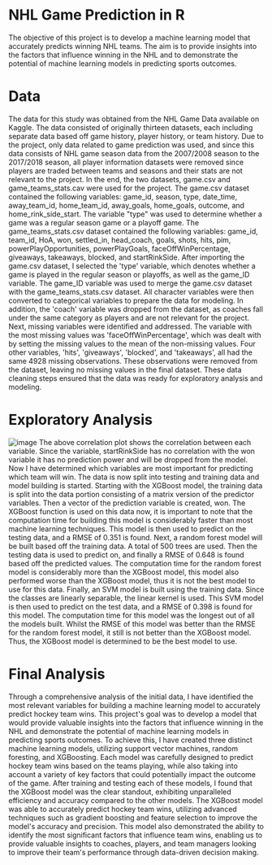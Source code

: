 # NHL Game Prediction in R
The objective of this project is to develop a machine learning model that accurately predicts winning NHL teams. The aim is to provide insights into the factors that influence winning in the NHL and to demonstrate the potential of machine learning models in predicting sports outcomes. 
# Data
The data for this study was obtained from the NHL Game Data available on Kaggle. The data consisted of originally thirteen datasets, each including separate data based off game history, player history, or team history. Due to the project, only data related to game prediction was used, and since this data consists of NHL game season data from the 2007/2008 season to the 2017/2018 season, all player information datasets were removed since players are traded between teams and seasons and their stats are not relevant to the project. In the end, the two datasets, game.csv and game_teams_stats.cav were used for the project.
The game.csv dataset contained the following variables: game_id, season, type, date_time, away_team_id, home_team_id, away_goals, home_goals, outcome, and home_rink_side_start. The variable "type" was used to determine whether a game was a regular season game or a playoff game. The game_teams_stats.csv dataset contained the following variables: game_id, team_id, HoA, won, settled_in, head_coach, goals, shots, hits, pim, powerPlayOpportunities, powerPlayGoals, faceOffWinPercentage, giveaways, takeaways, blocked, and startRinkSide.
After importing the game.csv dataset, I selected the 'type' variable, which denotes whether a game is played in the regular season or playoffs, as well as the game_ID variable. The game_ID variable was used to merge the game.csv dataset with the game_teams_stats.csv dataset. All character variables were then converted to categorical variables to prepare the data for modeling. In addition, the 'coach' variable was dropped from the dataset, as coaches fall under the same category as players and are not relevant for the project.
Next, missing variables were identified and addressed. The variable with the most missing values was 'faceOffWinPercentage', which was dealt with by setting the missing values to the mean of the non-missing values. Four other variables, 'hits', 'giveaways', 'blocked', and 'takeaways', all had the same 4928 missing observations. These observations were removed from the dataset, leaving no missing values in the final dataset. These data cleaning steps ensured that the data was ready for exploratory analysis and modeling.

# Exploratory Analysis
![image](https://user-images.githubusercontent.com/50085554/236952222-d3b6f02d-7c58-4878-9655-cc0c1973141c.png)
The above correlation plot shows the correlation between each variable. Since the variable, startRinkSide has no correlation with the won variable it has no prediction power and will be dropped from the model. Now I have determined which variables are most important for predicting which team will win. The data is now split into testing and training data and model building is started. 
Starting with the XGBoost model, the training data is split into the data portion consisting of a matrix version of the predictor variables. Then a vector of the prediction variable is created, won. The XGBoost function is used on this data now, it is important to note that the computation time for building this model is considerably faster than most machine learning techniques. This model is then used to predict on the testing data, and a RMSE of 0.351 is found.
Next, a random forest model will be built based off the training data. A total of 500 trees are used. Then the testing data is used to predict on, and finally a RMSE of 0.648 is found based off the predicted values. The computation time for the random forest model is considerably more than the XGBoost model, this model also performed worse than the XGBoost model, thus it is not the best model to use for this data.
Finally, an SVM model is built using the training data. Since the classes are linearly separable, the linear kernel is used. This SVM model is then used to predict on the test data, and a RMSE of 0.398 is found for this model. The computation time for this model was the longest out of all the models built. Whilst the RMSE of this model was better than the RMSE for the random forest model, it still is not better than the XGBoost model. Thus, the XGBoost model is determined to be the best model to use.

# Final Analysis
Through a comprehensive analysis of the initial data, I have identified the most relevant variables for building a machine learning model to accurately predict hockey team wins. This project's goal was to develop a model that would provide valuable insights into the factors that influence winning in the NHL and demonstrate the potential of machine learning models in predicting sports outcomes.
To achieve this, I have created three distinct machine learning models, utilizing support vector machines, random foresting, and XGBoosting. Each model was carefully designed to predict hockey team wins based on the teams playing, while also taking into account a variety of key factors that could potentially impact the outcome of the game.
After training and testing each of these models, I found that the XGBoost model was the clear standout, exhibiting unparalleled efficiency and accuracy compared to the other models. The XGBoost model was able to accurately predict hockey team wins, utilizing advanced techniques such as gradient boosting and feature selection to improve the model's accuracy and precision. This model also demonstrated the ability to identify the most significant factors that influence team wins, enabling us to provide valuable insights to coaches, players, and team managers looking to improve their team's performance through data-driven decision making.

